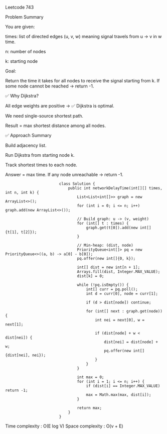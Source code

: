 Leetcode 743

Problem Summary

You are given:

times: list of directed edges (u, v, w)
meaning signal travels from u → v in w time.

n: number of nodes

k: starting node

Goal:

Return the time it takes for all nodes to receive the signal starting from k.
If some node cannot be reached → return -1.

✅ Why Dijkstra?

All edge weights are positive → ✅ Dijkstra is optimal.

We need single-source shortest path.

Result = max shortest distance among all nodes.

✅ Approach Summary

Build adjacency list.

Run Dijkstra from starting node k.

Track shortest times to each node.

Answer = max time.
If any node unreachable → return -1.

                            class Solution {
                                public int networkDelayTime(int[][] times, int n, int k) {
                                    List<List<int[]>> graph = new ArrayList<>();
                                    for (int i = 0; i <= n; i++) graph.add(new ArrayList<>());

                                    // Build graph: u -> (v, weight)
                                    for (int[] t : times) {
                                        graph.get(t[0]).add(new int[]{t[1], t[2]});
                                    }

                                    // Min-heap: (dist, node)
                                    PriorityQueue<int[]> pq = new PriorityQueue<>((a, b) -> a[0] - b[0]);
                                    pq.offer(new int[]{0, k});

                                    int[] dist = new int[n + 1];
                                    Arrays.fill(dist, Integer.MAX_VALUE);
                                    dist[k] = 0;

                                    while (!pq.isEmpty()) {
                                        int[] curr = pq.poll();
                                        int d = curr[0], node = curr[1];

                                        if (d > dist[node]) continue;

                                        for (int[] next : graph.get(node)) {
                                            int nei = next[0], w = next[1];

                                            if (dist[node] + w < dist[nei]) {
                                                dist[nei] = dist[node] + w;
                                                pq.offer(new int[]{dist[nei], nei});
                                            }
                                        }
                                    }

                                    int max = 0;
                                    for (int i = 1; i <= n; i++) {
                                        if (dist[i] == Integer.MAX_VALUE) return -1;
                                        max = Math.max(max, dist[i]);
                                    }

                                    return max;
                                }
                            }

Time complexity : O(E log V)
Space complexity : O(v  + E)
